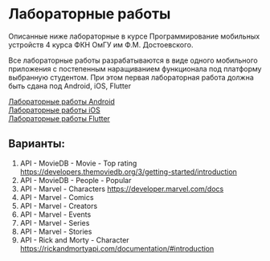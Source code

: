 # Лабораторные работы
Описанные ниже лабораторные в курсе Программирование мобильных устройств 4 курса ФКН ОмГУ им Ф.М. Достоевского.

Все лабораторные работы разрабатываются в виде одного мобильного приложения с постепенным наращиванием функционала под платформу выбранную студентом.
При этом первая лабораторная работа должна быть сдана под Android, iOS, Flutter

[Лабораторные работы Android](https://github.com/effectiveband/MP_labs/tree/master/Android) <br>
[Лабораторные работы iOS](https://github.com/effectiveband/MP_labs/tree/master/iOS) <br>
[Лабораторные работы Flutter](https://github.com/effectiveband/MP_labs/tree/master/Flutter) <br>

## Варианты:
1. API - MovieDB - Movie - Top rating https://developers.themoviedb.org/3/getting-started/introduction
2. API - MovieDB - People - Popular 
3. API - Marvel - Characters https://developer.marvel.com/docs
4. API - Marvel - Comics
5. API - Marvel - Creators
6. API - Marvel - Events
7. API - Marvel - Series
8. API - Marvel - Stories 
9. API - Rick and Morty - Character https://rickandmortyapi.com/documentation/#introduction
